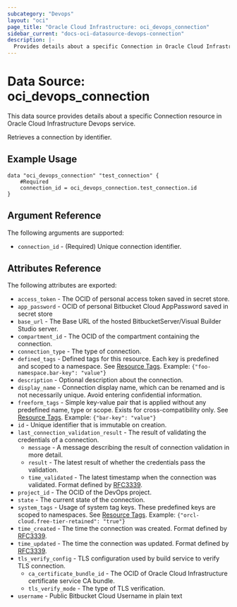 ```yaml
---
subcategory: "Devops"
layout: "oci"
page_title: "Oracle Cloud Infrastructure: oci_devops_connection"
sidebar_current: "docs-oci-datasource-devops-connection"
description: |-
  Provides details about a specific Connection in Oracle Cloud Infrastructure Devops service
---
```


# Data Source: oci_devops_connection
This data source provides details about a specific Connection resource in Oracle Cloud Infrastructure Devops service.

Retrieves a connection by identifier.

## Example Usage

```hcl
data "oci_devops_connection" "test_connection" {
	#Required
	connection_id = oci_devops_connection.test_connection.id
}
```

## Argument Reference

The following arguments are supported:

* `connection_id` - (Required) Unique connection identifier.


## Attributes Reference

The following attributes are exported:

* `access_token` - The OCID of personal access token saved in secret store.
* `app_password` - OCID of personal Bitbucket Cloud AppPassword saved in secret store
* `base_url` - The Base URL of the hosted BitbucketServer/Visual Builder Studio server.
* `compartment_id` - The OCID of the compartment containing the connection.
* `connection_type` - The type of connection.
* `defined_tags` - Defined tags for this resource. Each key is predefined and scoped to a namespace. See [Resource Tags](https://docs.cloud.oracle.com/iaas/Content/General/Concepts/resourcetags.htm). Example: `{"foo-namespace.bar-key": "value"}`
* `description` - Optional description about the connection.
* `display_name` - Connection display name, which can be renamed and is not necessarily unique. Avoid entering confidential information.
* `freeform_tags` - Simple key-value pair that is applied without any predefined name, type or scope. Exists for cross-compatibility only.  See [Resource Tags](https://docs.cloud.oracle.com/iaas/Content/General/Concepts/resourcetags.htm). Example: `{"bar-key": "value"}`
* `id` - Unique identifier that is immutable on creation.
* `last_connection_validation_result` - The result of validating the credentials of a connection.
	* `message` - A message describing the result of connection validation in more detail.
	* `result` - The latest result of whether the credentials pass the validation.
	* `time_validated` - The latest timestamp when the connection was validated. Format defined by [RFC3339](https://datatracker.ietf.org/doc/html/rfc3339).
* `project_id` - The OCID of the DevOps project.
* `state` - The current state of the connection.
* `system_tags` - Usage of system tag keys. These predefined keys are scoped to namespaces. See [Resource Tags](https://docs.cloud.oracle.com/iaas/Content/General/Concepts/resourcetags.htm). Example: `{"orcl-cloud.free-tier-retained": "true"}`
* `time_created` - The time the connection was created. Format defined by [RFC3339](https://datatracker.ietf.org/doc/html/rfc3339).
* `time_updated` - The time the connection was updated. Format defined by [RFC3339](https://datatracker.ietf.org/doc/html/rfc3339).
* `tls_verify_config` - TLS configuration used by build service to verify TLS connection.
	* `ca_certificate_bundle_id` - The OCID of Oracle Cloud Infrastructure certificate service CA bundle.
	* `tls_verify_mode` - The type of TLS verification.
* `username` - Public Bitbucket Cloud Username in plain text

